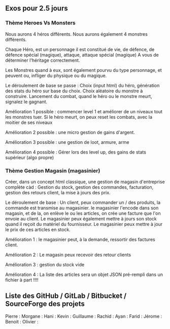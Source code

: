 ## Exos pour 2.5 jours ##
### Thème Heroes Vs Monsters ###

Nous aurons 4 héros différents.
Nous aurons également 4 monstres différents.

Chaque Héro, est un personnage
il est constitué de vie, de défence, de défence spécial (magique), attaque, attaque spécial (magique)
A vous de déterminer l'héritage correctement.

Les Monstres quand à eux, sont également pourvu du type personnage, et peuvent ou, infliger du physique ou du magique.

Le déroulement de base se passe :
Choix (input html) du héro, génération des stats du héro sur base du choix.
Choix aléatoire du monstre à construire.
Lancement du combat, quand le héro ou le monstre meurt, signalez le gagnant.

Amélioration 1 possible : commencer level 1 et améliorer de un niveaux tout les monstres tuer.
Si le héro meurt, on peux reset les combats, avec la moitier de ses niveaux

Amélioration 2 possible : une micro gestion de gains d'argent.

Amélioration 3 possible : une gestion de loot, armure, arme

Amélioration 4 possible : Gérer lors des level up, des gains de stats supérieur (algo propre)


### Thème Gestion Magasin (magasinier) ###

Créer, dans un concept html classique, une gestion de magasin d'entreprise complète càd : 
Gestion du stock, gestion des commandes, facturation, gestion des retours client, la mise à jours des prix.

Le déroulement de base : 
Un client, peux commander un / des produits, la commande est transmise au magasinier.
le magasinier l'encode dans son magasin, et de la, on enlève le ou les articles, on crée une facture que l'on envoie au client.
Le magasinier peux également mettre à jours son stock quand il reçoit du matériel du fournisseur.
Le magasinier peux mettre à jour le prix de ces articles en stock.


Amélioration 1 : le magasinier peut, à la demande, ressortir des factures client.

Amélioration 2 : Le magasin peux recevoir des retour clients

Amélioration 3 : gestion du stock vide

Amélioration 4 : La liste des articles sera un objet JSON pré-rempli dans un fichier à part !!!!

## Liste des GitHub / GitLab / Bitbucket / SourceForge des projets ##
Pierre : 
Morgane : 
Hani : 
Kevin : 
Guillaume :
Rachid :
Ayan : 
Farid :
Jérome : 
Benoit : 
Olivier : 